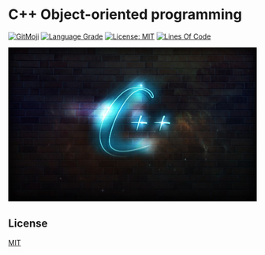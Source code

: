 # C++ Object-oriented programming

[![GitMoji](https://img.shields.io/badge/gitmoji-%20😜-FFDD67.svg)](https://gitmoji.dev)
[![Language Grade](https://img.shields.io/lgtm/grade/cpp/g/UltiRequiem/oop-js-platzi.svg?logo=lgtm&logoWidth=18)](https://lgtm.com/projects/g/UltiRequiem/oop-cpp-platzi/context:cpp)
[![License: MIT](https://img.shields.io/badge/License-MIT-blue.svg)](https://opensource.org/licenses/MIT)
[![Lines Of Code](https://img.shields.io/tokei/lines/github.com/UltiRequiem/oop-cpp-platzi?color=blue&label=Total%20Lines)](https://github.com/UltiRequiem/oop-cpp-platzi)

![Wall](./assets/wall.jpg)

## License

[MIT](./LICENSE)
